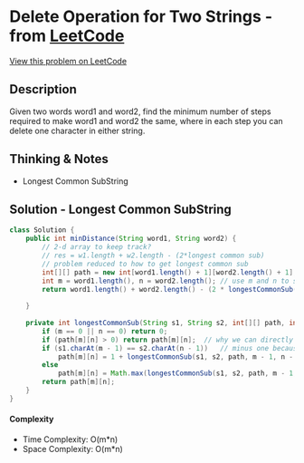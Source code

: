 # Delete Operation for Two Strings - from [LeetCode](https://leetcode.com)
[View this problem on LeetCode](https://leetcode.com/problems/delete-operation-for-two-strings/)

## Description
Given two words word1 and word2, find the minimum number of steps required to make word1 and word2 the same, where in each step you can delete one character in either string.

## Thinking & Notes
* Longest Common SubString

## Solution - Longest Common SubString
```java
class Solution {
    public int minDistance(String word1, String word2) {
        // 2-d array to keep track?
        // res = w1.length + w2.length - (2*longest common sub)
        // problem reduced to how to get longest common sub
        int[][] path = new int[word1.length() + 1][word2.length() + 1]; // use 2-d array to keep longest length
        int m = word1.length(), n = word2.length(); // use m and n to start from last char
        return word1.length() + word2.length() - (2 * longestCommonSub(word1, word2, path, m, n));
        
    }
    
    private int longestCommonSub(String s1, String s2, int[][] path, int m, int n){
        if (m == 0 || n == 0) return 0;
        if (path[m][n] > 0) return path[m][n];  // why we can directly return at here? because the substring is checked already, no need to check multiple times, this saves some time
        if (s1.charAt(m - 1) == s2.charAt(n - 1))   // minus one because length passed in didn't minus 1
            path[m][n] = 1 + longestCommonSub(s1, s2, path, m - 1, n - 1);   // keep going to next char, always save previous res at current position
        else 
            path[m][n] = Math.max(longestCommonSub(s1, s2, path, m - 1, n), longestCommonSub(s1, s2, path, m, n - 1));
        return path[m][n];
    }
}
```
#### Complexity
* Time Complexity: O(m*n)
* Space Complexity: O(m*n)
